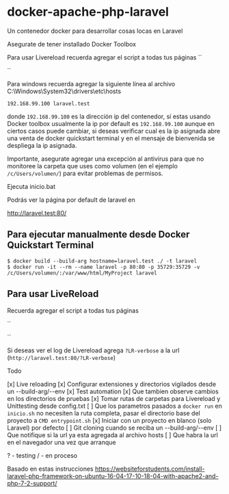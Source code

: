 # docker-apache-php-laravel

Un contenedor docker para desarrollar cosas locas en Laravel

Asegurate de tener installado Docker Toolbox

Para usar Livereload recuerda agregar el script a todas tus páginas
``
<script src="http://laravel.test:35729/livereload.js?snipver=1"></script>
``

Para windows recuerda agregar la siguiente línea al archivo C:\Windows\System32\drivers\etc\hosts
```
192.168.99.100 laravel.test
```

donde `192.168.99.100` es la dirección ip del contenedor, sí estas usando Docker toolbox usualmente la ip por default es `192.168.99.100` aunque en ciertos casos puede cambiar, si deseas verificar cual es la ip asignada abre una venta de docker quickstart terminal y en el mensaje de bienvenida se despliega la ip asignada.

Importante, asegurate agregar una excepción al antivirus para que no monitoree la carpeta que uses como volumen (en el ejemplo ``/c/Users/volumen/``) para evitar problemas de permisos.

Ejecuta inicio.bat

Podrás ver la página por default de laravel en

http://laravel.test:80/


## Para ejecutar manualmente desde Docker Quickstart Terminal
```
$ docker build --build-arg hostname=laravel.test ./ -t laravel
$ docker run -it --rm --name laravel -p 80:80 -p 35729:35729 -v /c/Users/volumen/:/var/www/html/MyProject laravel
```

## Para usar LiveReload

Recuerda agregar el script a todas tus páginas

``
<script src="http://laravel.test:35729/livereload.js?snipver=1"></script>
``

Si deseas ver el log de Livereload agrega ``?LR-verbose`` a la url (``http://laravel.test:80/?LR-verbose``)

Todo

[x] Live reloading
  [x] Configurar extensiones y directorios vigilados desde un --build-arg/--env
[x] Test automation
  [x] Que tambien observe cambios en los directorios de pruebas
[x] Tomar rutas de carpetas para Livereload y Unittesting desde config.txt
  [ ] Que los parametros pasados a ``docker run`` en ``inicio.sh`` no necesiten la ruta completa, pasar el directorio base del proyecto a ``CMD entrypoint.sh``
[x] Iniciar con un proyecto en blanco (solo Laravel) por defecto
[ ] Git cloning cuando se reciba un --build-arg/--env
[ ] Que notifique si la url ya esta agregada al archivo hosts
[ ] Que habra la url en el navegador una vez que arranque

? - testing
/ - en proceso


Basado en estas instrucciones 
https://websiteforstudents.com/install-laravel-php-framework-on-ubuntu-16-04-17-10-18-04-with-apache2-and-php-7-2-support/
